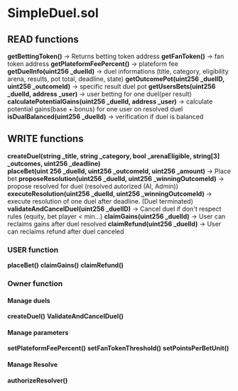 # SimpleDuel.sol

## READ functions

**getBettingToken()**  -> Returns betting token address
**getFanToken()** ->  fan token address
**getPlateformFeePercent()** ->  plateform fee
**getDuelInfo(uint256 _duelId)** ->  duel informations (title, category, eligibility arena, results, pot total, deadline, state)
**getOutcomePot(uint256 _duelID, uint256 _outcomeId)** ->  specific result duel pot
**getUsersBets(uint256 _duelId, address _user)** ->  user betting for one duel(per result)
**calculatePotentialGains(uint256 _duelId, address _user)** ->  calculate potential gains(base + bonus) for one user on resolved duel
**isDualBalanced(uint256 _duelId)** ->  verification if duel is balanced 

## WRITE functions
**createDuel(string _title, string _category, bool _arenaEligible, string[3] _outcomes, uint256 _deadline)**   
**placeBet(uint 256 _duelId, uint256 _outcomeId, uint256 _amount)** ->  Place bet
**proposeResolution(uint256 _duelId, uint256 _winningOutcomeId)** ->  propose resolved for duel (resolved autorized (AI, Admin))
**executeResolution(uint256 _duelId, uint256 _winningOutcomeId)** ->  execute resolution of one duel after deadline. (Duel terminated)
**validateAndCancelDuel(uint256 _duelID)** ->  Cancel duel if don't respect rules (equity, bet player < min...)
**claimGains(uint256 _duelId)** ->  User can reclaims gains after duel resolved
**claimRefund(uint256 _duelId)** ->  User can reclaims refund after duel canceled

### USER function
**placeBet()**
**claimGains()**
**claimRefund()**

### Owner function
#### Manage duels
**createDuel()**
**ValidateAndCancelDuel()**

#### Manage parameters
**setPlateformFeePercent()**
**setFanTokenThreshold()**
**setPointsPerBetUnit()**

#### Manage Resolve
**authorizeResolver()**

